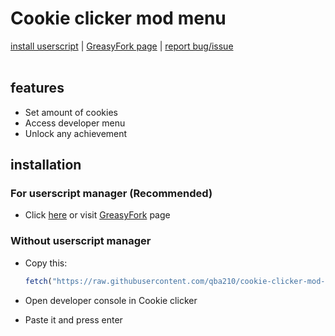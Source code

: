 # Cookie clicker mod menu
[install userscript](https://raw.githubusercontent.com/qba210/cookie-clicker-mod-menu/master/cookie-clicker-mod-menu.user.js) | [GreasyFork page](https://greasyfork.org/pl/scripts/449170-cookie-clicker-mod-menu) | [report bug/issue](https://github.com/qba210/cookie-clicker-mod-menu/issues)
\
&nbsp;

## features
- Set amount of cookies
- Access developer menu
- Unlock any achievement

## installation

### For userscript manager (Recommended)
- Click [here](https://raw.githubusercontent.com/qba210/cookie-clicker-mod-menu/master/cookie-clicker-mod-menu.user.js) or visit [GreasyFork](https://greasyfork.org/pl/scripts/449170-cookie-clicker-mod-menu) page

### Without userscript manager
- Copy this:

  ```js
  fetch("https://raw.githubusercontent.com/qba210/cookie-clicker-mod-menu/master/cookie-clicker-mod-menu.user.js").then((res) => res.text().then((mod-menu) => eval(mod-menu)))
  ```
- Open developer console in Cookie clicker
- Paste it and press enter

